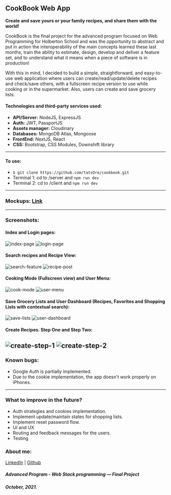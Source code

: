 ## CookBook Web App

**Create and save yours or your family recipes, and share them with the world!**

CookBook is the final project for the advanced program focused on Web Programming for Holberton School and was the opportunity to abstract and put in action the interoperability of the main concepts learned these last months, train the ability to estimate, design, develop and deliver a feature set, and to understand what it means when a piece of software is in production!

With this in mind, I decided to build a simple, straightforward, and easy-to-use web application where users can create/read/update/delete recipes and check/save others, with a fullscreen recipe version to use while cooking or in the supermarket. Also, users can create and save grocery lists.

#### Technologies and third-party services used:

- **API/Server:** NodeJS, ExpressJS
- **Auth:** JWT, PassportJS
- **Assets manager:** Cloudinary
- **Databases:** MongoDB Atlas, Mongoose
- **FrontEnd:** NextJS, React
- **CSS:** Bootstrap, CSS Modules, Downshift library

---

#### To use:

- `$ git clone https://github.com/tatsOre/cookbook.git`
- Terminal 1: cd to /server and `npm run dev`
- Terminal 2: cd to /client and `npm run dev`

---

### Mockups: [Link](https://balsamiq.cloud/svyqg1u/p83jzmk/rAD9C)

---

### Screenshots:

#### Index and Login pages:

![index-page](https://github.com/tatsOre/cookbook/blob/master/client/public/readme_assets/02_Save_Favs.jpg "Index Page") ![login-page](https://github.com/tatsOre/cookbook/blob/master/client/public/readme_assets/05_Login_Page.jpg "Login Page")

#### Search recipes and Recipe View:

![search-feature](https://github.com/tatsOre/cookbook/blob/master/client/public/readme_assets/10_Search_Bar.jpg "Search Recipes") ![recipe-post](https://github.com/tatsOre/cookbook/blob/master/client/public/readme_assets/03_Recipe_Post.jpg "Recipe Post Page")

#### Cooking Mode (Fullscreen view) and User Menu:

![cook-mode](https://github.com/tatsOre/cookbook/blob/master/client/public/readme_assets/04_Cook_Mode.jpg "Cook Mode") ![user-menu](https://github.com/tatsOre/cookbook/blob/master/client/public/readme_assets/06_Menu_Mobile.jpg "User Menu")

#### Save Grocery Lists and User Dashboard (Recipes, Favorites and Shopping Lists with contextual search):

![save-lists](https://github.com/tatsOre/cookbook/blob/master/client/public/readme_assets/12_Create_ShopLists.jpg "Save Shopping Lists") ![user-dashboard](https://github.com/tatsOre/cookbook/blob/master/client/public/readme_assets/09_User_Dashboard_ShopLists.jpg "User Dashboard")

#### Create Recipes. Step One and Step Two:

## ![create-step-1](https://github.com/tatsOre/cookbook/blob/master/client/public/readme_assets/08_Create_Recipe_Ing.jpg "Create Step One") ![create-step-2](https://github.com/tatsOre/cookbook/blob/master/client/public/readme_assets/08_Create_Recipe_Steps.jpg "Create Step Two")

### Known bugs:

- Google Auth is partially implemented.
- Due to the cookie implementation, the app doesn't work properly on iPhones.

---

### What to improve in the future?

- Auth strategies and cookies implementation.
- Implement update/maintain states for shopping lists.
- Implement reset password flow.
- UI and UX
- Routing and feedback messages for the users.
- Testing

### About me:

[LinkedIn](https://www.linkedin.com/in/tatiana-orejuela-zapata/) | [Github](https://github.com/tatsOre)

##### Advanced Program - Web Stack programming ― Final Project

##### October, 2021.
